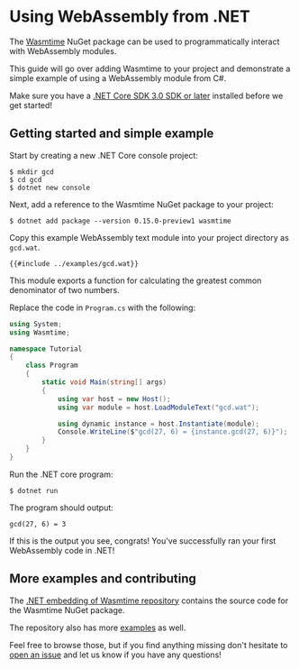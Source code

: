 # Using WebAssembly from .NET

The [Wasmtime](https://www.nuget.org/packages/Wasmtime) NuGet package can be used to
programmatically interact with WebAssembly modules.

This guide will go over adding Wasmtime to your project and demonstrate a simple
example of using a WebAssembly module from C#.

Make sure you have a [.NET Core SDK 3.0 SDK or later](https://dotnet.microsoft.com/download)
installed before we get started!

## Getting started and simple example

Start by creating a new .NET Core console project:

```text
$ mkdir gcd
$ cd gcd
$ dotnet new console
```

Next, add a reference to the Wasmtime NuGet package to your project:


```text
$ dotnet add package --version 0.15.0-preview1 wasmtime
```

Copy this example WebAssembly text module into your project directory as `gcd.wat`.

```wat
{{#include ../examples/gcd.wat}}
```

This module exports a function for calculating the greatest common denominator of two numbers.

Replace the code in `Program.cs` with the following:

```c#
using System;
using Wasmtime;

namespace Tutorial
{
    class Program
    {
        static void Main(string[] args)
        {
            using var host = new Host();
            using var module = host.LoadModuleText("gcd.wat");

            using dynamic instance = host.Instantiate(module);
            Console.WriteLine($"gcd(27, 6) = {instance.gcd(27, 6)}");
        }
    }
}
```

Run the .NET core program:

```text
$ dotnet run
```

The program should output:

```text
gcd(27, 6) = 3
```


If this is the output you see, congrats! You've successfully ran your first
WebAssembly code in .NET!

## More examples and contributing

The [.NET embedding of Wasmtime repository](https://github.com/bytecodealliance/wasmtime-dotnet)
contains the source code for the Wasmtime NuGet package.

The repository also has more [examples](https://github.com/bytecodealliance/wasmtime-dotnet/tree/main/examples)
as well.

Feel free to browse those, but if you find anything missing don't
hesitate to [open an issue](https://github.com/bytecodealliance/wasmtime-dotnet/issues/new) and let us
know if you have any questions!
